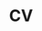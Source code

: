 ---
layout: cv
permalink: /cv/
title: CV
nav: true
nav_order: 5
cv_pdf: mingzhe_du_resume.pdf
description: Mingzhe Du's Resume
toc:
  sidebar: left
---